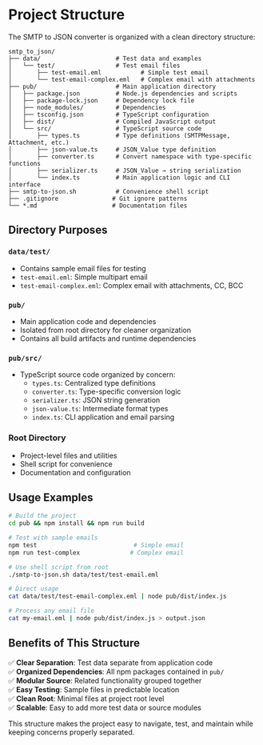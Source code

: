 # Project Structure

The SMTP to JSON converter is organized with a clean directory structure:

```
smtp_to_json/
├── data/                     # Test data and examples
│   └── test/                 # Test email files
│       ├── test-email.eml           # Simple test email
│       └── test-email-complex.eml   # Complex email with attachments
├── pub/                      # Main application directory
│   ├── package.json          # Node.js dependencies and scripts
│   ├── package-lock.json     # Dependency lock file
│   ├── node_modules/         # Dependencies
│   ├── tsconfig.json         # TypeScript configuration
│   ├── dist/                 # Compiled JavaScript output
│   └── src/                  # TypeScript source code
│       ├── types.ts          # Type definitions (SMTPMessage, Attachment, etc.)
│       ├── json-value.ts     # JSON_Value type definition
│       ├── converter.ts      # Convert namespace with type-specific functions
│       ├── serializer.ts     # JSON_Value → string serialization
│       └── index.ts          # Main application logic and CLI interface
├── smtp-to-json.sh           # Convenience shell script
├── .gitignore               # Git ignore patterns
└── *.md                     # Documentation files
```

## Directory Purposes

### `data/test/`
- Contains sample email files for testing
- `test-email.eml`: Simple multipart email
- `test-email-complex.eml`: Complex email with attachments, CC, BCC

### `pub/`
- Main application code and dependencies
- Isolated from root directory for cleaner organization
- Contains all build artifacts and runtime dependencies

### `pub/src/`
- TypeScript source code organized by concern:
  - `types.ts`: Centralized type definitions
  - `converter.ts`: Type-specific conversion logic  
  - `serializer.ts`: JSON string generation
  - `json-value.ts`: Intermediate format types
  - `index.ts`: CLI application and email parsing

### Root Directory
- Project-level files and utilities
- Shell script for convenience
- Documentation and configuration

## Usage Examples

```bash
# Build the project
cd pub && npm install && npm run build

# Test with sample emails
npm test                           # Simple email
npm run test-complex              # Complex email

# Use shell script from root
./smtp-to-json.sh data/test/test-email.eml

# Direct usage
cat data/test/test-email-complex.eml | node pub/dist/index.js

# Process any email file
cat my-email.eml | node pub/dist/index.js > output.json
```

## Benefits of This Structure

✅ **Clear Separation**: Test data separate from application code  
✅ **Organized Dependencies**: All npm packages contained in `pub/`  
✅ **Modular Source**: Related functionality grouped together  
✅ **Easy Testing**: Sample files in predictable location  
✅ **Clean Root**: Minimal files at project root level  
✅ **Scalable**: Easy to add more test data or source modules  

This structure makes the project easy to navigate, test, and maintain while keeping concerns properly separated.